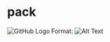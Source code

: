 # pack

![GitHub Logo](https://img.favpng.com/23/25/14/lazytown-sportacus-mayor-milford-meanswell-stephanie-png-favpng-kpPmG6U4rY91074T0cZeLfSJ0.jpg)
Format: ![Alt Text](url)
